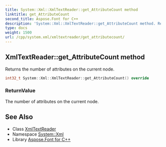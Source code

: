 ```yaml
---
title: System::Xml::XmlTextReader::get_AttributeCount method
linktitle: get_AttributeCount
second_title: Aspose.Font for C++
description: 'System::Xml::XmlTextReader::get_AttributeCount method. Returns the number of attributes on the current node in C++.'
type: docs
weight: 1500
url: /cpp/system.xml/xmltextreader/get_attributecount/
---
```

## XmlTextReader::get_AttributeCount method


Returns the number of attributes on the current node.

```cpp
int32_t System::Xml::XmlTextReader::get_AttributeCount() override
```


### ReturnValue

The number of attributes on the current node.

## See Also

* Class [XmlTextReader](../)
* Namespace [System::Xml](../../)
* Library [Aspose.Font for C++](../../../)
